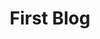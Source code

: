---
title: First Blog
description: This is my first blog
categories:
 - blog, test
tags:
 - test
---